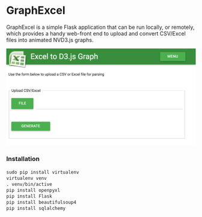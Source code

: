 # GraphExcel
GraphExcel is a simple Flask application that can be run locally, or remotely, which provides a handy 
web-front end to upload and convert CSV/Excel files into animated NVD3.js graphs. 

![GraphExcel Web Front-End](static/imgs/intro-page.png?raw=true "GraphExcel Web Front End")

### Installation
```
sudo pip install virtualenv
virtualenv venv
. venv/bin/active
pip install openpyxl
pip install Flask
pip install beautifulsoup4
pip install sqlalchemy
```
